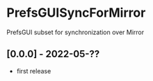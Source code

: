 # PrefsGUISyncForMirror
PrefsGUI subset for synchronization over Mirror

## [0.0.0] - 2022-05-??
- first release
